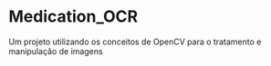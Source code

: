 # Medication_OCR
Um projeto utilizando os conceitos de OpenCV para o tratamento e manipulação de imagens
